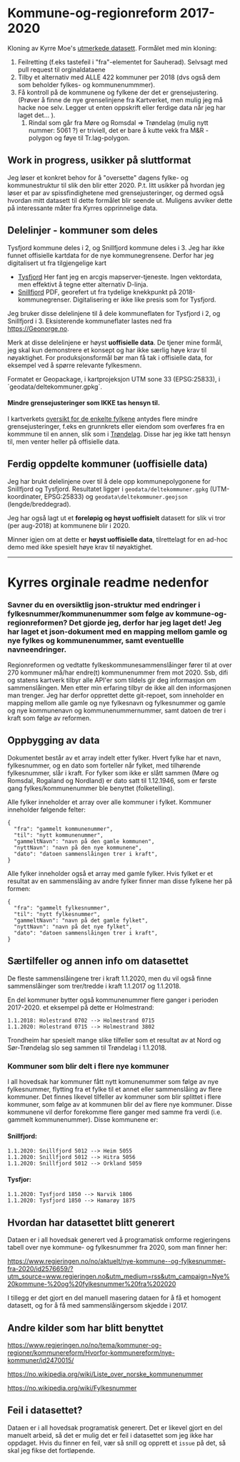 # Kommune-og-regionreform 2017-2020

Kloning av Kyrre Moe's [utmerkede datasett](https://github.com/kyrrelm/kommune-og-regionreform). Formålet med min kloning: 

1. Feilretting (f.eks tastefeil i "fra"-elementet for Sauherad). Selvsagt med pull request til orginaldataene
1. Tilby et alternativ med ALLE 422 kommuner per 2018 (dvs også dem som beholder fylkes- og kommunenummmer). 
1. Få kontroll på de kommunene og fylkene der det er grensejustering. (Prøver å finne de nye grenselinjene fra Kartverket, men mulig jeg må hacke noe selv. Legger ut enten oppskrift eller ferdige data når jeg har laget det... ). 
	1. Rindal som går fra Møre og Romsdal => Trøndelag (mulig nytt nummer: 5061 ?) er triviell, det er bare å kutte vekk fra M&R - polygon og føye til Tr.lag-polygon. 

## Work in progress, usikker på sluttformat

Jeg løser et konkret behov for å "oversette" dagens fylke- og kommunestruktur til slik den blir etter 2020. P.t. litt usikker på 
hvordan jeg løser et par av spissfindighetene med grensejusteringer, og dermed også
hvordan mitt datasett til dette formålet blir seende ut. Muligens avviker dette på interessante
måter fra Kyrres opprinnelige data. 

## Delelinjer - kommuner som deles 

Tysfjord kommune deles i 2, og Snillfjord kommune deles i 3. Jeg har ikke funnet offisielle kartdata for de nye kommunegrensene. Derfor har jeg digitalisert ut fra tilgjengelige kart 
  * [Tysfjord](https://www.arcgis.com/apps/webappviewer/index.html?id=cb62a943bb994d13aaf9312a0cc05739&extent=501730.1301%2C7503082.6721%2C664290.4552%2C7594099.5208%2C25833) Her fant jeg en arcgis mapserver-tjeneste. Ingen vektordata, men effektivt å tegne etter alternativ D-linja. 
  * [Snillfjord](https://www.snillfjord.kommune.no/hoering-nye-kommunegrenser-ved-deling-av-snillfjord-kommune.5948422-86835.html) PDF, georefert ut fra tydelige knekkpunkt på 2018-kommunegrenser. Digitalisering er ikke like presis som for Tysfjord. 

Jeg bruker disse delelinjene til å dele kommuneflaten for Tysfjord i 2, og Snillfjord i 3. Eksisterende kommuneflater lastes ned fra https://Geonorge.no. 
  
Merk at disse delelinjene er høyst **uoffisielle data**. De tjener mine formål, jeg skal kun demonstrere et konsept og har ikke særlig høye krav til nøyaktighet. For produksjonsformål bør man få tak i offisielle data, for eksempel ved å spørre relevante fylkesmenn. 
  
Formatet er Geopackage, i kartprojeksjon UTM sone 33 (EPSG:25833), i ´geodata/deltekommuner.gpkg´. 

#### Mindre grensejusteringer som IKKE tas hensyn til. 

I kartverkets [oversikt for de enkelte fylkene](https://www.kartverket.no/kommunereform/status-i-fylkene/) antydes flere mindre grensejusteringer, f.eks en grunnkrets eller eiendom som overføres fra en kommmune til en annen, slik som i [Trøndelag](https://www.kartverket.no/Om-Kartverket/kartverket-trondelag/kommunereformen-i-trondelag/). Disse har jeg ikke tatt hensyn 
til, men venter heller på offisielle data. 

## Ferdig oppdelte kommuner (uoffisielle data)

Jeg har brukt delelinjene over til å dele opp kommunepolygonene for Snillfjord og Tysfjord. Resultatet ligger i `geodata/deltekommuner.gpkg` (UTM-koordinater, EPSG:25833) og `geodata\deltekommuner.geojson` (lengde/breddegrad). 

Jeg har også lagt ut et **foreløpig og høyst uoffisielt** datasett for slik vi tror (per aug-2018) at kommunene blir i 2020. 

Minner igjen om at dette er **høyst uoffisielle data**, tilrettelagt for en ad-hoc demo med ikke spesielt høye krav til nøyaktighet. 

-------
# Kyrres orginale readme nedenfor 


### Savner du en oversiktlig json-struktur med endringer i fylkesnummer/kommunenummer som følge av kommune-og-regionreformen? Det gjorde jeg, derfor har jeg laget det! Jeg har laget et json-dokument med en mapping mellom gamle og nye fylkes og kommunenummer, samt eventuellle navneendringer.


Regionreformen og vedtatte fylkeskommunesammenslåinger fører til at over 270 kommuner må/har endre(t) kommunenummer frem mot 2020. Ssb, difi og statens kartverk tilbyr alle API'er som tildels gir deg informasjon om sammenslåingen. Men etter min erfaring tilbyr de ikke  all den informasjonen man trenger. Jeg har derfor opprettet dette git-repoet, som inneholder en mapping mellom alle gamle og nye fylkesnavn og fylkesnummer og gamle og nye kommunenavn og kommunenummernummer, samt datoen de trer i kraft som følge av reformen.

## Oppbygging av data

Dokumentet består av et array indelt etter fylker. Hvert fylke har et navn, fylkesnummer, og en dato som forteller når fylket, med tilhørende fylkesnummer, slår i kraft. For fylker som ikke er slått sammen (Møre og Romsdal, Rogaland og Nordland) er dato satt til 1.12.1946, som er første gang fylkes/kommunenummer ble benyttet (folketelling).

Alle fylker inneholder et array over alle kommuner i fylket. Kommuner inneholder følgende felter:
```
{
  "fra": "gammelt kommunenummer",
  "til": "nytt kommunenummer",
  "gammeltNavn": "navn på den gamle kommunen",
  "nyttNavn": "navn på den nye kommunene",
  "dato": "datoen sammenslåingen trer i kraft",
}
```
Alle fylker inneholder også et array med gamle fylker. Hvis fylket er et resultat av en sammenslåing av andre fylker finner man disse fylkene her på formen:
```
{
  "fra": "gammelt fylkesnummer",
  "til": "nytt fylkesnummer",
  "gammeltNavn": "navn på det gamle fylket",
  "nyttNavn": "navn på det nye fylket",
  "dato": "datoen sammenslåingen trer i kraft",
}
```

## Særtilfeller og annen info om datasettet

De fleste sammenslåingene trer i kraft 1.1.2020, men du vil også finne sammenslåinger som trer/tredde i kraft 1.1.2017 og 1.1.2018.

En del kommuner bytter også kommunenummer flere ganger i perioden 2017-2020. et eksempel på dette er Holmestrand:
```
1.1.2018: Holestrand 0702 --> Holmestrand 0715
1.1.2020: Holestrand 0715 --> Holmestrand 3802
```
Trondheim har spesielt mange slike tilfeller som et resultat av at Nord og Sør-Trøndelag slo seg sammen til Trøndelag i 1.1.2018.

### Kommuner som blir delt i flere nye kommuner
I all hovedsak har kommuner fått nytt komunenummer som følge av nye fylkesnummer, flytting fra et fylke til et annet eller sammenslåing av flere kommuner. Det finnes likevel tilfeller av kommuner som blir splittet i flere kommuner, som følge av at kommunen blir del av flere nye kommuner. Disse kommunene vil derfor forekomme flere ganger med samme fra verdi (i.e. gammelt kommunenummer). Disse kommunene er:

#### Snillfjord:
```
1.1.2020: Snillfjord 5012 --> Heim 5055
1.1.2020: Snillfjord 5012 --> Hitra 5056
1.1.2020: Snillfjord 5012 --> Orkland 5059
```
#### Tysfjor:
```
1.1.2020: Tysfjord 1850 --> Narvik 1806
1.1.2020: Tysfjord 1850 --> Hamarøy 1875
```

## Hvordan har datasettet blitt generert

Dataen er i all hovedsak generert ved å programatisk omforme regjeringens tabell over nye kommune- og fylkesnummer fra 2020, som man finner her:

https://www.regjeringen.no/no/aktuelt/nye-kommune--og-fylkesnummer-fra-2020/id2576659/?utm_source=www.regjeringen.no&utm_medium=rss&utm_campaign=Nye%20kommune-%20og%20fylkesnummer%20fra%202020

I tillegg er det gjort en del manuell masering dataen for å få et homogent datasett, og for å få med sammenslåingersom skjedde i 2017.

## Andre kilder som har blitt benyttet

https://www.regjeringen.no/no/tema/kommuner-og-regioner/kommunereform/Hvorfor-kommunereform/nye-kommuner/id2470015/

https://no.wikipedia.org/wiki/Liste_over_norske_kommunenummer

https://no.wikipedia.org/wiki/Fylkesnummer

## Feil i datasettet?

Dataen er i all hovedsak programatisk generert. Det er likevel gjort en del manuelt arbeid, så det er mulig det er feil i datasettet som jeg ikke har oppdaget. Hvis du finner en feil, vær så snill og opprett et `issue` på det, så skal jeg fikse det fortløpende. 


 
      

